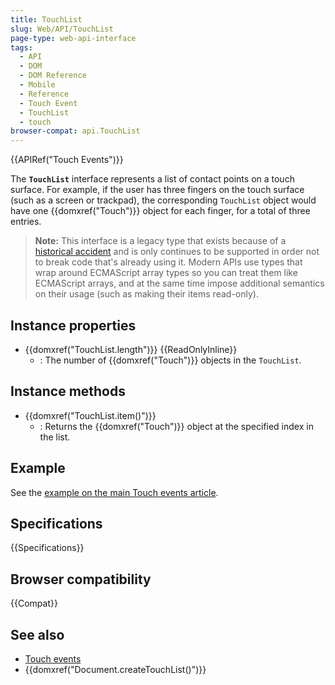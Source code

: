 ```yaml
---
title: TouchList
slug: Web/API/TouchList
page-type: web-api-interface
tags:
  - API
  - DOM
  - DOM Reference
  - Mobile
  - Reference
  - Touch Event
  - TouchList
  - touch
browser-compat: api.TouchList
---
```


{{APIRef("Touch Events")}}

The **`TouchList`** interface represents a list of contact points on a touch surface. For example, if the user has three fingers on the touch surface (such as a screen or trackpad), the corresponding `TouchList` object would have one {{domxref("Touch")}} object for each finger, for a total of three entries.

> **Note:** This interface is a legacy type that exists because of a [historical accident](https://stackoverflow.com/questions/74630989/why-use-domstringlist-rather-than-an-array/74641156#74641156) and is only continues to be supported in order not to break code that's already using it. Modern APIs use types that wrap around ECMAScript array types so you can treat them like ECMAScript arrays, and at the same time impose additional semantics on their usage (such as making their items read-only).

## Instance properties

- {{domxref("TouchList.length")}} {{ReadOnlyInline}}
  - : The number of {{domxref("Touch")}} objects in the `TouchList`.

## Instance methods

- {{domxref("TouchList.item()")}}
  - : Returns the {{domxref("Touch")}} object at the specified index in the list.

## Example

See the [example on the main Touch events article](/en-US/docs/Web/API/Touch_events#example).

## Specifications

{{Specifications}}

## Browser compatibility

{{Compat}}

## See also

- [Touch events](/en-US/docs/Web/API/Touch_events)
- {{domxref("Document.createTouchList()")}}
